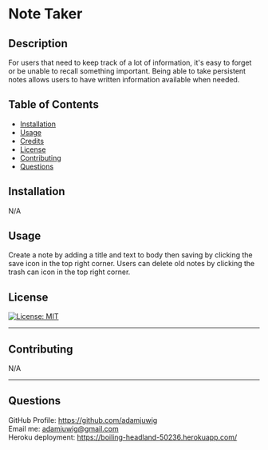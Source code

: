 # Note Taker

  ## Description 
    
For users that need to keep track of a lot of information, it's easy to forget or be unable to recall something important. Being able to take persistent notes allows users to have written information available when needed.  
 
  
  ## Table of Contents
  
  
  * [Installation](#installation)
  * [Usage](#usage)
  * [Credits](#credits)
  * [License](#license)
  * [Contributing](#contributing)
  * [Questions](#questions)
  
  
  ## Installation
  
N/A
  
  ## Usage 
  
Create a note by adding a title and text to body then saving by clicking the save icon in the top right corner.  Users can delete old notes by clicking the trash can icon in the top right corner.

  ## License
  
  [![License: MIT](https://img.shields.io/badge/License-MIT-yellow.svg)](https://opensource.org/licenses/MIT)
  

  
  ---
  
  ## Contributing
  
  N/A

  
  ---

  ## Questions

  GitHub Profile: https://github.com/adamjuwig<br>
  Email me: adamjuwig@gmail.com<br> 
  Heroku deployment: https://boiling-headland-50236.herokuapp.com/
